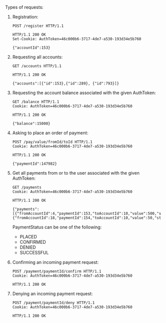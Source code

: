 Types of requests:

1. Registration:

    ```http request
    POST /register HTTP/1.1
    ```

    ```http request
    HTTP/1.1 200 OK
    Set-Cookie: AuthToken=46c000b6-3717-4de7-a530-193d34e5b760

    {"accountId":153}
    ```

2.  Requesting all accounts:

    ```http request
    GET /accounts HTTP/1.1
    ```

    ```http request
    HTTP/1.1 200 OK

    {"accounts":[{"id":153},{"id":289}, {"id":793}]}
    ```

3.  Requesting the account balance associated with the given AuthToken:

    ```http request
    GET /balance HTTP/1.1
    Cookie: AuthToken=46c000b6-3717-4de7-a530-193d34e5b760
    ```

    ```http request
    HTTP/1.1 200 OK

    {"balance":15000}
    ```

4. Asking to place an order of payment:

    ```http request
    POST /pay/value/fromId/toId HTTP/1.1
    Cookie: AuthToken=46c000b6-3717-4de7-a530-193d34e5b760
    ```

    ```http request
    HTTP/1.1 200 OK

    {"paymentId":147982}

5. Get all payments from or to the user associated with the given AuthToken:

    ```http request
    GET /payments
    Cookie: AuthToken=46c000b6-3717-4de7-a530-193d34e5b760
    ```

    ```http request
    HTTP/1.1 200 OK

    {"payments":[{"fromAccountId":4,"paymentId":153,"toAccountId":10,"value":500,"status":"PLACED"},{"fromAccountId":18,"paymentId":154,"toAccountId":10,"value":50,"status":"SUCCESSFUL"}]}
    ```

    PaymentStatus can be one of the following:
    *   PLACED
    *   CONFIRMED
    *   DENIED
    *   SUCCESSFUL

6. Confirming an incoming payment request:

    ```http request
    POST /payment/paymentId/confirm HTTP/1.1
    Cookie: AuthToken=46c000b6-3717-4de7-a530-193d34e5b760
    ```

    ```http request
    HTTP/1.1 200 OK
    
    ```

7. Denying an incoming payment request:
    
    ```http request
    POST /payment/paymentId/deny HTTP/1.1
    Cookie: AuthToken=46c000b6-3717-4de7-a530-193d34e5b760
    ```

    ```http request
    HTTP/1.1 200 OK
    
    ```    

